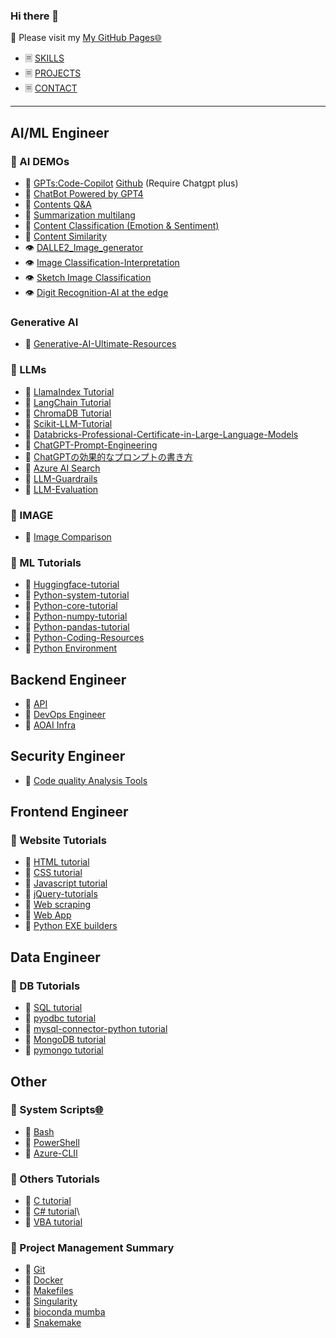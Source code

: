 ### Hi there 👋

💬 Please visit my [My GitHub Pages🌐](https://jingwora.github.io/index.html)
- 🗏 [SKILLS](https://jingwora.github.io/skills.html)
- 🗏 [PROJECTS](https://jingwora.github.io/projects.html)
- 🗏 [CONTACT](https://jingwora.github.io/contacts.html)

----
## AI/ML Engineer
### 🤖 AI DEMOs
- 💬 [GPTs:Code-Copilot](https://chat.openai.com/g/g-C0NDQQRNi-code-copilot) [Github](https://github.com/jingwora/GPTs-Code-Copilot) (Require Chatgpt plus)
- 💬 [ChatBot Powered by GPT4](https://huggingface.co/spaces/jingwora/ChatGPT4-Demo)
- 💬 [Contents Q&A](https://huggingface.co/spaces/jingwora/language-question-answering)
- 💬 [Summarization multilang](https://huggingface.co/spaces/jingwora/language-summarize-multilang-mT5)
- 💬 [Content Classification (Emotion & Sentiment)](https://huggingface.co/spaces/jingwora/language-emotion-classification-sentiment-ja)
- 💬 [Content Similarity](https://huggingface.co/spaces/jingwora/language-sentence-similarity)
- 👁️ [DALLE2_Image_generator](https://huggingface.co/spaces/jingwora/DALLE2_Image_generator_demo)
- 👁️ [Image Classification-Interpretation](https://huggingface.co/spaces/jingwora/vision-image-classification-interpretation)
- 👁️ [Sketch Image Classification](https://huggingface.co/spaces/jingwora/vision-sketch-recognition)
- 👁️ [Digit Recognition-AI at the edge](https://jingwora.github.io/contents/projects/digits-recognition/ai.html)

### Generative AI
- 📄 [Generative-AI-Ultimate-Resources](https://github.com/jingwora/Generative-AI-Ultimate-Resources)

### 📕 LLMs 
- 📄 [LlamaIndex Tutorial](https://github.com/jingwora/LlamaIndex-tutorial)
- 📄 [LangChain Tutorial](https://github.com/jingwora/LangChain-tutorial)
- 📄 [ChromaDB Tutorial](https://github.com/jingwora/ChromaDB-Tutorial/tree/main)
- 📄 [Scikit-LLM-Tutorial](https://github.com/jingwora/jingwora.github.io/blob/master/contents/tutorial/Scikit-LLM/Scikit_LLM.ipynb) 
- 📄 [Databricks-Professional-Certificate-in-Large-Language-Models](https://github.com/jingwora/Databricks-Professional-Certificate-in-Large-Language-Models)
- 📄 [ChatGPT-Prompt-Engineering](https://github.com/jingwora/ChatGPT-Prompt-Engineering-for-Developers)
- 📄 [ChatGPTの効果的なプロンプトの書き方](https://qiita.com/jingwora/items/c01f9a8eedd3059bcd1d)
- 📄 [Azure AI Search](https://github.com/jingwora/Azure-AI-Search)
- 📄 [LLM-Guardrails](https://github.com/jingwora/LLM-Guardrails)
- 📄 [LLM-Evaluation](https://github.com/jingwora/LLM-Evaluation)

### 📕 IMAGE 
- 📄 [Image Comparison](https://github.com/jingwora/Image-Comparison)

### 📕 ML Tutorials
- 📄 [Huggingface-tutorial](https://github.com/jingwora/huggingface-tutorial)
- 📄 [Python-system-tutorial](https://jingwora.github.io/contents/tutorial/Python/10_Sytem%20Utility.html)
- 📄 [Python-core-tutorial](https://jingwora.github.io/contents/tutorial/Python/11_Python_core.html)
- 📄 [Python-numpy-tutorial](https://jingwora.github.io/contents/tutorial/Python/22_Numpy.html)
- 📄 [Python-pandas-tutorial](https://jingwora.github.io/contents/tutorial/Python/23_Pandas.html)
- 📄 [Python-Coding-Resources](https://github.com/jingwora/Python-Coding-Resources/tree/main)
- 📄 [Python Environment](https://jingwora.github.io/contents/articles/Python-Environment.html)

## Backend Engineer
- 📄 [API](https://github.com/jingwora/DevOps-Engineer/blob/main/README.md)
- 📄 [DevOps Engineer](https://github.com/jingwora/DevOps-Engineer)
- 📄 [AOAI Infra](https://zenn.dev/kkou/articles/openaiseminar)

## Security Engineer
- 📄 [Code quality Analysis Tools](https://github.com/jingwora/Security-Engineer/tree/main)

  
## Frontend Engineer
### 📕 Website Tutorials
- 📄 [HTML tutorial](https://jingwora.github.io/contents/tutorial/HTML/HTML.html)
- 📄 [CSS tutorial](https://jingwora.github.io/contents/tutorial/CSS/CSS.html)
- 📄 [Javascript tutorial](https://jingwora.github.io/contents/tutorial/JS/JS.html)
- 📄 [jQuery-tutorials](https://github.com/jingwora/jquery-tutorials)
- 📄 [Web scraping](https://github.com/jingwora/opencode-webscraping/tree/master/notebooks)
- 📄 [Web App](https://github.com/jingwora/Azure-Web-App/blob/main/README.md)
- 📄 [Python EXE builders](https://github.com/jingwora/Python-EXE-builders/tree/main)

## Data Engineer
### 📕 DB Tutorials
- 📄 [SQL tutorial](https://jingwora.github.io/contents/tutorial/SQL/SQL.html)
- 📄 [pyodbc tutorial](https://jingwora.github.io/contents/tutorial/Python/MSSQLServer_pyodbc.html)
- 📄 [mysql-connector-python tutorial](https://jingwora.github.io/contents/tutorial/Python/MySQL_mysql-connector-python.html)
- 📄 [MongoDB tutorial](https://jingwora.github.io/contents/tutorial/MongoDB/MongoDB.html)
- 📄 [pymongo tutorial](https://jingwora.github.io/contents/tutorial/MongoDB/MongoDB_pymongo.html)



## Other
### 📕 System Scripts[🌐](https://github.com/jingwora/System-Scripts)
- 📄 [Bash](https://github.com/jingwora/bioinformatics-tools/blob/main/tools/linux-command/linux-cmd.ipynb)
- 📄 [PowerShell](https://github.com/jingwora/System-Scripts/blob/main/PowerShell.md)
- 📄 [Azure-CLIl](https://github.com/jingwora/System-Scripts/blob/main/Azure-CLI.md)


### 📕 Others Tutorials
- 📄 [C tutorial](https://github.com/jingwora/c_tutorial)
- 📄 [C# tutorial](https://github.com/jingwora/csharp_tutorial)\
- 📄 [VBA tutorial](https://github.com/jingwora/VBA_tutorial)


### 📕 Project Management Summary
  - 📄 [Git](https://github.com/jingwora/bioinformatics-tools/blob/main/tools/Git/Git.ipynb)
  - 📄 [Docker](https://github.com/jingwora/bioinformatics-tools/blob/main/tools/docker/docker-tutorial.ipynb)
  - 📄 [Makefiles](https://github.com/jingwora/bioinformatics-tools/blob/main/tools/Makefile/Makefile-tutorial.ipynb)
  - 📄 [Singularity](https://github.com/jingwora/bioinformatics-tools/blob/main/tools/singularity/Singularity-01-lolcow.ipynb)     
  - 📄 [bioconda mumba](https://github.com/jingwora/bioinformatics-tools/blob/main/tools/bioconda/bioconda.ipynb)
  - 📄 [Snakemake](https://github.com/jingwora/bioinformatics-on-cloud/blob/main/tools/Snakemake/snakemake-tutorial/example-workflow.ipynb)

<!--
**jingwora/jingwora** is a ✨ _special_ ✨ repository because its `README.md` (this file) appears on your GitHub profile.

Here are some ideas to get you started:

- 🔭 I’m currently working on ...
- 🌱 I’m currently learning ...
- 👯 I’m looking to collaborate on ...
- 🤔 I’m looking for help with ...
- 💬 Ask me about ...
- 📫 How to reach me: ...
- 😄 Pronouns: ...
- ⚡ Fun fact: ...
-->
